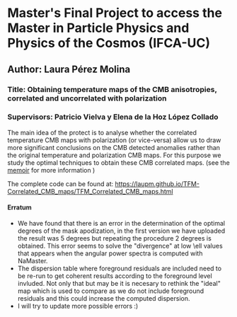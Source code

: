 # Master's Final Project to access the Master in Particle Physics and Physics of the Cosmos (IFCA-UC) 


## Author: Laura Pérez Molina

### Title: Obtaining temperature maps of the CMB anisotropies, correlated and uncorrelated with polarization

### Supervisors: Patricio Vielva y Elena de la Hoz López Collado



The main idea of the protect is to analyse whether the correlated temperature CMB maps with polarization (or vice-versa) allow us to draw more significant conclusions on the CMB detected anomalies rather than the original temperature and polarization CMB maps. For this purpose we study the optimal techniques to obtain these CMB correlated maps. (see the <a href="https://laupm.github.io/TFM-Correlated_CMB_maps/PerezMolinaLaura_TFM.pdf">memoir</a> for more information )


The complete code can be found at: https://laupm.github.io/TFM-Correlated_CMB_maps/TFM_Correlated_CMB_maps.html

#### Erratum

  - We have found that there is an error in the determination of the optimal degrees of the mask apodization, in the first version we have uploaded the result was 5 degrees but repeating the procedure 2 degrees is obtained. This error seems to solve the "divergence" at low \ell values that appears when the angular power spectra is computed with NaMaster.
  - The dispersion table where foreground residuals are included need to be re-run to get coherent results according to the foreground level invluded. Not only that but may be it is necesary to rethink the "ideal" map which is used to compare as we do not include foreground residuals and this could increase the computed dispersion.
  - I will try to update more possible errors :)
